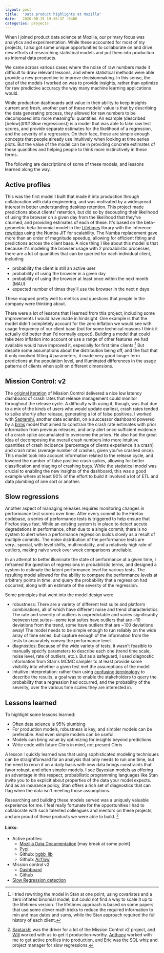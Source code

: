 ```yaml
---
layout: post
title:  "Data product highlights at Mozilla"
date:   2020-08-15 19:36:37 -0400
categories: projects
---
```


When I joined product data science at Mozilla, our primary focus was analytics and experimentation. While these accounted for most of my projects, I also got some unique opportunities to collaborate on and drive new efforts of researching statistical models and put them into production as internal data products.

We came across various cases where the noise of raw numbers made it difficult to draw relevant lessons, and where statistical methods were able provide a new perspective to improve decisionmaking. In this sense, the goal of the models I worked on was to provide insights, rather than optimize for raw predictive accuracy the way many machine learning applications would.

While production dashboards add value in their ability to keep insights current and fresh, another part of these models' value is that by describing the data generating process, they allowed for raw numbers to be decomposed into more meaningful quantities. An example (described [below](### Slow regressions)) is a model that was able to take raw test scores, and provide separate estimates for the likelihood of a regression, and the severity of a regression. On their face, these are simple enough concepts that people already use intuitively when looking at time series plots. But the value of the model can be in providing concrete estimates of these quantities and helping people to think more instinctively in these terms.

The following are descriptions of some of these models, and lessons learned along the way.

## Active profiles

This was the first model I built that made it into production through collaboration with data engineering, and was motivated by a widespread interest in better understanding desktop retention. This project made predictions about clients' retention, but did so by decoupling their likelihood of using the browser on a given day from the likelihood that they've churned, and providing estimates of each of these. It's based on the beta-geometric beta-binomial model in the [Lifetimes](https://lifetimes.readthedocs.io/en/latest/) library  with the inference [rewritten](https://github.com/wcbeard/bgbb_lib/tree/c4e58a475162874fe2991b19db3defd2a7dfd135/bgbb) using the Numba JIT for scalability. The Numba replacement gave more than an order of magnitude speedup, allowing for efficient fitting and predictions across the client base. A nice thing I like about this model is that because it's modeling the browser usage with 2 probabilistic processes, there are a lot of quantities that can be queried for each individual client, including

* probability the client is still an active user
* probability of using the browser in a given day
* probability of using the browser at least once within the next month (MAU)
* expected number of times they'll use the browser in the next n days

These mapped pretty well to metrics and questions that people in the company were thinking about.

There were a lot of lessons that I learned from this project, including some improvements I would have made in hindsight. One example is that the model didn't completely account for the zero inflation we would see with usage frequency of our client base (but for some technical reasons I think it actually did better than I'd normally expect). Building a model that could take zero inflation into account or use a range of other features we had available would have improved it, especially for first time clients.[^1] But despite some assumptions about the distribution being off, and the fact that it only involved fitting 4 parameters, it made very good longer term predictions at the population level, and illuminated differences in the usage patterns of clients when split on different dimensions.

## Mission Control: v2

The [original iteration](https://missioncontrol.telemetry.mozilla.org/#/) of Mission Control delivered a nice low latency dashboard of crash rates that release management could monitor throughout the release cycle. A difficulty with using it, though, was that due to a mix of the kinds of users who would update earliest, crash rates tended to spike shortly after release, generating a lot of false positives. I worked with [Saptarshi](https://www.linkedin.com/in/saptarshiguha/), another data scientist, on a successor dashboard powered by a [brms](https://mc-stan.org/users/interfaces/brms) model that aimed to constrain the crash rate estimates with prior information from previous releases, and only alert once sufficient evidence of a crash spike accumulated to overcome the priors. He also had the great idea of decomposing the overall crash numbers into more intuitive quantities of crash incidence (percentage of clients experience it a crash) and crash rates (average number of crashes, given you've crashed once). This model took into account information related to the release cycle, and lowered the number of false positive crash spikes, allowing for better classification and triaging of crashing bugs. While the statistical model was crucial to enabling the new insights of the dashboard, this was a good example where at least 90% of the effort to build it involved a lot of ETL and data plumbing of one sort or another.

## Slow regressions

Another aspect of managing releases requires monitoring changes in performance test scores over time. After every commit to the Firefox codebase, a series of performance tests is triggered to help ensure that Firefox stays fast.  While an existing system is in place to detect accute degradations in performance, often due to a single commit, there is no system to alert when a performance regression builds slowly as a result of multiple commits. The noise distribution of the performance tests are very...special, with level shifts, multimodality, and a relatively high rate of outliers, making naive week over week comparisons unreliable.

In an attempt to better illuminate the state of performance at a given time, I reframed the question of regressions in probabilistic terms, and designed a system to estimate the latent performance level for various tests. The resulting model allowed for the ability to compare the performance levels at arbitrary points in time, and query the probability that a regression had occurred, along with an estimate of the severity of the regression.

Some principles that went into the model design were

- robustness: There are a variety of different test suite and platform combinations, all of which have different noise and trend characteristics. The rate and severity of outliers is unpredictable and varies significantly between test suites--some test suites have outliers that are ~10 deviations from the trend, some have outliers that are ~100 deviations away! The model needs to be simple enough to run reliably on the wide array of time series, but capture enough of the information from the tests to accurately convey the performance level.
- diagnostics: Because of the wide variety of tests, it wasn't feasible to manually specify parameters to describe each one (trend time scale, noise level, rate of outliers, etc.). But as a safeguard, I used diagnostic information from Stan's MCMC sampler to at least provide some visibility into whether a given test met the assumptions of the model.
- Intuitive interpretation: rather than using [confusing terminology](https://fivethirtyeight.com/features/not-even-scientists-can-easily-explain-p-values/) to describe the results, a goal was to enable the stakeholders to query the probability that a regression had occurred, and the probability of the severity, over the various time scales they are interested in.

## Lessons learned

To highlight some lessons learned:

* Often data science is 95% plumbing
* For production models, robustness is key, and simpler models can be preferable. And even simple models can be useful.
* Models can bring value by optimizing for insights beyond predictions
* Write code with future Chris in mind, not present Chris

A lesson I quickly learned was that using sophisticated modeling techniques can be straightforward for an analysis that only needs to run one time, but the need to rerun it on a daily basis with new data brings constraints that favor robust, and often simpler models. I see Bayesian models as offering an advantage in this respect; probabilistic programming languages like Stan invite you to be explicit about properties of the data your model expects. And as an insurance policy, Stan offers a rich set of diagnostics that can flag when the data isn't meeting those assumptions.

Researching and building these models served was a uniquely valuable experience for me. I feel really fortunate for the opportunities I had to collaborate with such talented colleagues and mentors on these projects, and am proud of these products we were able to build. [^colleagues]



#### Links:

* Active profiles:
  * [Mozilla Data Documentation](https://docs.telemetry.mozilla.org/datasets/active_profiles.html) [may break at some point]
  * [Pypi](https://pypi.org/project/bgbb/)
  * Github: [bgbb_lib](https://github.com/wcbeard/bgbb_lib/)
  * Github: [Airflow](https://github.com/wcbeard/bgbb_airflow)
* Mission control v2
  * [Dashboard](https://metrics.mozilla.com/public/sguha/mc2/missioncontrol_v2.html)
  * [Github](https://github.com/mozilla/missioncontrol-v2)
* [Slow Regression detection](https://github.com/wcbeard/slow_regression_detection/)

[^1]: I tried rewriting the model in Stan at one point, using covariates and a zero inflated binomial model, but could not find a way to scale it up to the lifetimes version. The lifetimes approach is based on some papers that use some clever math tricks to reduce the required information to min and max dates and sums, while the Stan approach required the full history of each client.
[^colleagues]: [Saptarshi](https://www.linkedin.com/in/saptarshiguha/) was the driver for a lot of the Mission Control v2 project, and [Will](https://www.linkedin.com/in/wrlach/) worked with us to get it production-worthy. [Anthony](https://www.linkedin.com/in/acmiyaguchi/) worked with me to get active profiles into production, and [Eric](https://www.linkedin.com/in/ecsmyth/) was the SQL whiz and project manager for slow regressions.
